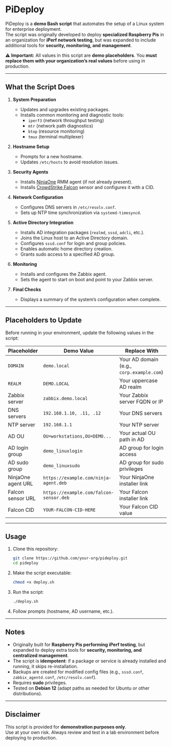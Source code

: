 # PiDeploy

PiDeploy is a **demo Bash script** that automates the setup of a Linux system for enterprise deployment.  
The script was originally developed to deploy **specialized Raspberry Pis** in an organization for **iPerf network testing**, but was expanded to include additional tools for **security, monitoring, and management**.

⚠️ **Important:** All values in this script are **demo placeholders**. You **must replace them with your organization’s real values** before using in production.

---

## What the Script Does

1. **System Preparation**
   - Updates and upgrades existing packages.
   - Installs common monitoring and diagnostic tools:
     - `iperf3` (network throughput testing)
     - `mtr` (network path diagnostics)
     - `btop` (resource monitoring)
     - `tmux` (terminal multiplexer)

2. **Hostname Setup**
   - Prompts for a new hostname.
   - Updates `/etc/hosts` to avoid resolution issues.

3. **Security Agents**
   - Installs [NinjaOne](https://www.ninjaone.com/) RMM agent (if not already present).
   - Installs [CrowdStrike Falcon](https://www.crowdstrike.com/) sensor and configures it with a CID.

4. **Network Configuration**
   - Configures DNS servers in `/etc/resolv.conf`.
   - Sets up NTP time synchronization via `systemd-timesyncd`.

5. **Active Directory Integration**
   - Installs AD integration packages (`realmd`, `sssd`, `adcli`, etc.).
   - Joins the Linux host to an Active Directory domain.
   - Configures `sssd.conf` for login and group policies.
   - Enables automatic home directory creation.
   - Grants sudo access to a specified AD group.

6. **Monitoring**
   - Installs and configures the Zabbix agent.
   - Sets the agent to start on boot and point to your Zabbix server.

7. **Final Checks**
   - Displays a summary of the system’s configuration when complete.

---

## Placeholders to Update

Before running in your environment, update the following values in the script:

| Placeholder                  | Demo Value                  | Replace With                              |
|------------------------------|-----------------------------|-------------------------------------------|
| `DOMAIN`                     | `demo.local`                | Your AD domain (e.g., `corp.example.com`) |
| `REALM`                      | `DEMO.LOCAL`                | Your uppercase AD realm                   |
| Zabbix server                | `zabbix.demo.local`         | Your Zabbix server FQDN or IP             |
| DNS servers                  | `192.168.1.10, .11, .12`    | Your DNS servers                          |
| NTP server                   | `192.168.1.1`               | Your NTP server                           |
| AD OU                        | `OU=workstations,OU=DEMO...`| Your actual OU path in AD                 |
| AD login group               | `demo_linuxlogin`           | AD group for login access                 |
| AD sudo group                | `demo_linuxsudo`            | AD group for sudo privileges              |
| NinjaOne agent URL           | `https://example.com/ninja-agent.deb` | Your NinjaOne installer link    |
| Falcon sensor URL            | `https://example.com/falcon-sensor.deb` | Your Falcon installer link    |
| Falcon CID                   | `YOUR-FALCON-CID-HERE`      | Your Falcon CID value                     |

---

## Usage

1. Clone this repository:
   ```bash
   git clone https://github.com/your-org/pideploy.git
   cd pideploy
   ```

2. Make the script executable:
   ```bash
   chmod +x deploy.sh
   ```

3. Run the script:
   ```bash
   ./deploy.sh
   ```

4. Follow prompts (hostname, AD username, etc.).

---

## Notes

- Originally built for **Raspberry Pis performing iPerf testing**, but expanded to deploy extra tools for **security, monitoring, and centralized management**.
- The script is **idempotent**: if a package or service is already installed and running, it skips re-installation.
- Backups are created for modified config files (e.g., `sssd.conf`, `zabbix_agentd.conf`, `/etc/resolv.conf`).
- Requires **sudo** privileges.
- Tested on **Debian 12** (adapt paths as needed for Ubuntu or other distributions).

---

## Disclaimer

This script is provided for **demonstration purposes only**.  
Use at your own risk. Always review and test in a lab environment before deploying to production.
